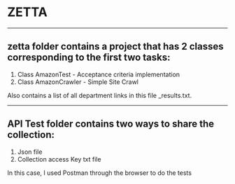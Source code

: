 # ZETTA
------------------------------------------------------------------------------------------
zetta folder contains a project that has 2 classes corresponding to the first two tasks:
----------------------------------------------------------------------------------------
1. Class AmazonTest - Acceptance criteria implementation
2. Class AmazonCrawler - Simple Site Crawl 

Also contains a list of all department links in this file <timestamp>_results.txt.

-------------------------------------------------------------------------------------------

API Test folder contains two ways to share the collection:
--------------------------------------------------------------------------------------------
1. Json file
2. Collection access Key txt file

In this case, I used Postman through the browser to do the tests


